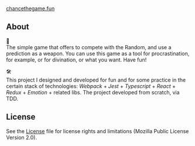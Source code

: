 [chancethegame.fun](http://chancethegame.fun/)

## About

🎲  
The simple game that offers to compete with the Random, and use a prediction as a weapon. You can use this game as a tool for procrastination, for example, or for divination, or what you want. Have fun!

🛠️  
This project I designed and developed for fun and for some practice in the certain stack of technologies: *Webpack* + *Jest* + *Typescript* + *React* + *Redux* + *Emotion* + related libs. The project developed from scratch, via TDD.

## License
See the [License](LICENSE) file for license rights and limitations (Mozilla Public License Version 2.0).